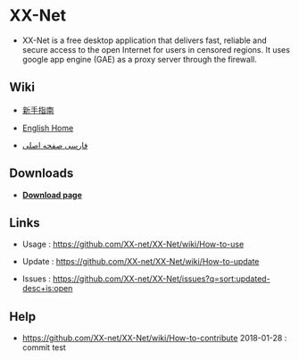 XX-Net
=================
* XX-Net is a free desktop application that delivers fast, reliable and secure access to the open Internet for users in censored regions. It uses google app engine (GAE) as a proxy server through the firewall.


Wiki
-----
* [新手指南](https://github.com/XX-net/XX-Net/wiki/%E4%B8%AD%E6%96%87%E6%96%87%E6%A1%A3)

* [English Home](https://github.com/XX-net/XX-Net/wiki/English-Home-Page)

* [فارسی صفحه اصلی](https://github.com/XX-net/XX-Net/wiki/Persian-home-page)


Downloads
---------
* [__Download page__](https://github.com/XX-net/XX-Net/blob/master/code/default/download.md)


Links
------
* Usage :  https://github.com/XX-net/XX-Net/wiki/How-to-use

* Update :  https://github.com/XX-net/XX-Net/wiki/How-to-update

* Issues :  https://github.com/XX-net/XX-Net/issues?q=sort:updated-desc+is:open


Help
-----
* https://github.com/XX-net/XX-Net/wiki/How-to-contribute
2018-01-28 : commit test
